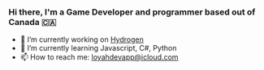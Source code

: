 ### Hi there, I'm a Game Developer and programmer based out of Canada 🇨🇦

- 🔭 I’m currently working on [Hydrogen](https://github.com/loyahdev/hydrogen-ios)
- 🌱 I’m currently learning Javascript, C#, Python
- 📫 How to reach me: loyahdevapp@icloud.com
